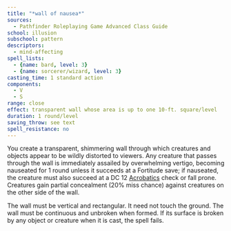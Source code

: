 ```yaml
---
title: "*wall of nausea*"
sources:
  - Pathfinder Roleplaying Game Advanced Class Guide
school: illusion
subschool: pattern
descriptors:
  - mind-affecting
spell_lists:
  - {name: bard, level: 3}
  - {name: sorcerer/wizard, level: 3}
casting_time: 1 standard action
components:
  - V
  - S
range: close
effect: transparent wall whose area is up to one 10-ft. square/level
duration: 1 round/level
saving_throw: see text
spell_resistance: no
---
```


You create a transparent, shimmering wall through which creatures and objects appear to be wildly distorted to viewers. Any creature that passes through the wall is immediately assailed by overwhelming vertigo, becoming nauseated for 1 round unless it succeeds at a Fortitude save; if nauseated, the creature must also succeed at a DC 12 [Acrobatics](/skills/acrobatics/) check or fall prone. Creatures gain partial concealment (20% miss chance) against creatures on the other side of the wall.

The wall must be vertical and rectangular. It need not touch the ground. The wall must be continuous and unbroken when formed. If its surface is broken by any object or creature when it is cast, the spell fails.
